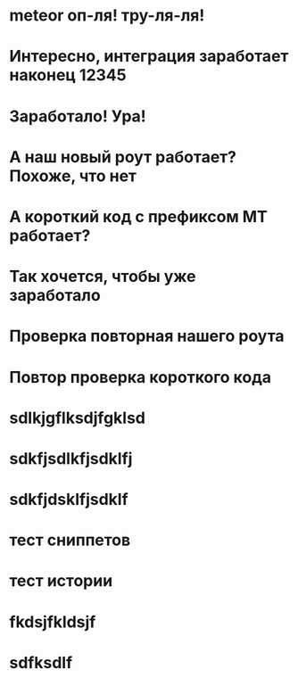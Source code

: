 # meteor оп-ля! тру-ля-ля! 
# Интересно, интеграция заработает наконец 12345
# Заработало! Ура! 
# А наш новый роут работает? Похоже, что нет
# А короткий код с префиксом MT работает? 
# Так хочется, чтобы уже заработало
# Проверка повторная нашего роута
# Повтор проверка короткого кода
# sdlkjgflksdjfgklsd
# sdkfjsdlkfjsdklfj
# sdkfjdsklfjsdklf
# тест сниппетов
# тест истории
# fkdsjfkldsjf
# sdfksdlf
